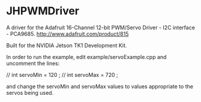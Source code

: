 # JHPWMDriver
A driver for the Adafruit 16-Channel 12-bit PWM/Servo Driver - I2C interface - PCA9685.
http://www.adafruit.com/product/815

Built for the NVIDIA Jetson TK1 Development Kit.

In order to run the example, edit example/servoExample.cpp and uncomment the lines:

// int servoMin = 120 ;
// int servoMax = 720 ;

and change the servoMin and servoMax values to values appropriate to the servos being used.

